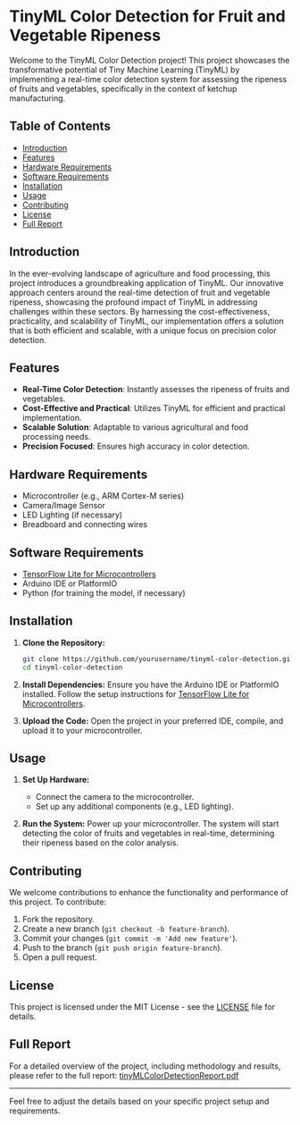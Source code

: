 
# TinyML Color Detection for Fruit and Vegetable Ripeness

Welcome to the TinyML Color Detection project! This project showcases the transformative potential of Tiny Machine Learning (TinyML) by implementing a real-time color detection system for assessing the ripeness of fruits and vegetables, specifically in the context of ketchup manufacturing.

## Table of Contents

- [Introduction](#introduction)
- [Features](#features)
- [Hardware Requirements](#hardware-requirements)
- [Software Requirements](#software-requirements)
- [Installation](#installation)
- [Usage](#usage)
- [Contributing](#contributing)
- [License](#license)
- [Full Report](#full-report)

## Introduction

In the ever-evolving landscape of agriculture and food processing, this project introduces a groundbreaking application of TinyML. Our innovative approach centers around the real-time detection of fruit and vegetable ripeness, showcasing the profound impact of TinyML in addressing challenges within these sectors. By harnessing the cost-effectiveness, practicality, and scalability of TinyML, our implementation offers a solution that is both efficient and scalable, with a unique focus on precision color detection.

## Features

- **Real-Time Color Detection**: Instantly assesses the ripeness of fruits and vegetables.
- **Cost-Effective and Practical**: Utilizes TinyML for efficient and practical implementation.
- **Scalable Solution**: Adaptable to various agricultural and food processing needs.
- **Precision Focused**: Ensures high accuracy in color detection.

## Hardware Requirements

- Microcontroller (e.g., ARM Cortex-M series)
- Camera/Image Sensor
- LED Lighting (if necessary)
- Breadboard and connecting wires

## Software Requirements

- [TensorFlow Lite for Microcontrollers](https://www.tensorflow.org/lite/microcontrollers)
- Arduino IDE or PlatformIO
- Python (for training the model, if necessary)

## Installation

1. **Clone the Repository:**
   ```sh
   git clone https://github.com/yourusername/tinyml-color-detection.git
   cd tinyml-color-detection
   ```

2. **Install Dependencies:**
   Ensure you have the Arduino IDE or PlatformIO installed. Follow the setup instructions for [TensorFlow Lite for Microcontrollers](https://www.tensorflow.org/lite/microcontrollers/get_started).

3. **Upload the Code:**
   Open the project in your preferred IDE, compile, and upload it to your microcontroller.

## Usage

1. **Set Up Hardware:**
   - Connect the camera to the microcontroller.
   - Set up any additional components (e.g., LED lighting).

2. **Run the System:**
   Power up your microcontroller. The system will start detecting the color of fruits and vegetables in real-time, determining their ripeness based on the color analysis.

## Contributing

We welcome contributions to enhance the functionality and performance of this project. To contribute:

1. Fork the repository.
2. Create a new branch (`git checkout -b feature-branch`).
3. Commit your changes (`git commit -m 'Add new feature'`).
4. Push to the branch (`git push origin feature-branch`).
5. Open a pull request.

## License

This project is licensed under the MIT License - see the [LICENSE](LICENSE) file for details.

## Full Report

For a detailed overview of the project, including methodology and results, please refer to the full report: [tinyMLColorDetectionReport.pdf](https://github.com/Pravesh0101/TinyMLColorDetection/files/15377700/tinyMLColorDetetctionReport.pdf)

---

Feel free to adjust the details based on your specific project setup and requirements.
